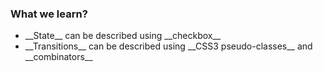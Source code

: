 ### What we learn?

<ul>
	<li class="fragment fade-left">
	__State__ can be described using __checkbox__
	</li>
	<li class="fragment fade-left">
	__Transitions__ can be described using __CSS3 pseudo-classes__ and __combinators__
	</li>
</ul>

